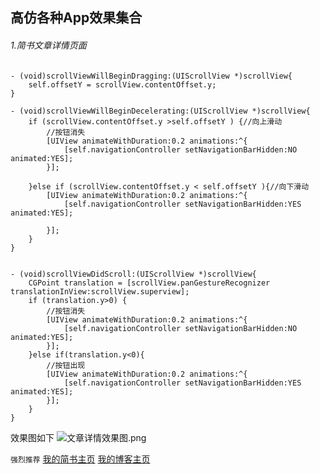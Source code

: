 ## 高仿各种App效果集合
###### 1.简书文章详情页面
```
- (void)scrollViewWillBeginDragging:(UIScrollView *)scrollView{
    self.offsetY = scrollView.contentOffset.y;
}

- (void)scrollViewWillBeginDecelerating:(UIScrollView *)scrollView{
    if (scrollView.contentOffset.y >self.offsetY ) {//向上滑动
        //按钮消失
        [UIView animateWithDuration:0.2 animations:^{
            [self.navigationController setNavigationBarHidden:NO animated:YES];
        }];
        
    }else if (scrollView.contentOffset.y < self.offsetY ){//向下滑动
        [UIView animateWithDuration:0.2 animations:^{
            [self.navigationController setNavigationBarHidden:YES animated:YES];

        }];
    }
}


- (void)scrollViewDidScroll:(UIScrollView *)scrollView{
    CGPoint translation = [scrollView.panGestureRecognizer translationInView:scrollView.superview];
    if (translation.y>0) {
        //按钮消失
        [UIView animateWithDuration:0.2 animations:^{
            [self.navigationController setNavigationBarHidden:NO animated:YES];
        }];
    }else if(translation.y<0){
        //按钮出现
        [UIView animateWithDuration:0.2 animations:^{
            [self.navigationController setNavigationBarHidden:YES animated:YES];
        }];
    }
}

```
效果图如下
![文章详情效果图.png](https://upload-images.jianshu.io/upload_images/20213494-ff17ddeaf18c6b42.png?imageMogr2/auto-orient/strip%7CimageView2/2/w/360)


`强烈推荐`
[我的简书主页](https://www.jianshu.com/u/32d3d14dd38d)
[我的博客主页](https://blog.csdn.net/muziyuting)
